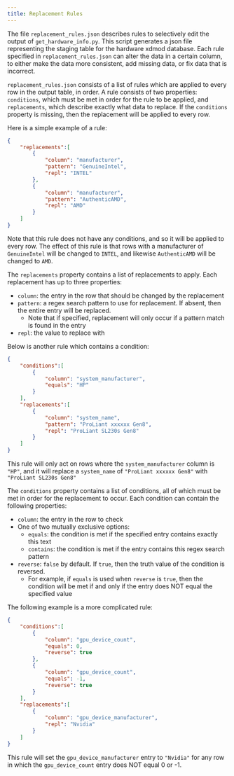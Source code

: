 ```yaml
---
title: Replacement Rules
---
```


The file `replacement_rules.json` describes rules to selectively edit 
the output of `get_hardware_info.py`. This script generates a json file 
representing the staging table for the hardware xdmod database. Each
rule specified in `replacement_rules.json` can alter the data in a certain column,
to either make the data more consistent, add missing data, or fix data that is incorrect.

`replacement_rules.json` consists of a list of rules which are applied to every row in the
output table, in order. A rule consists of two properties: `conditions`, which must be met 
in order for the rule to be applied, and `replacements`, which describe exactly what data to replace.
If the `conditions` property is missing, then the replacement will be applied to every row.

Here is a simple example of a rule:

```json
{
    "replacements":[
        {
            "column": "manufacturer",
            "pattern": "GenuineIntel",
            "repl": "INTEL"
        },
        {
            "column": "manufacturer",
            "pattern": "AuthenticAMD",
            "repl": "AMD"
        }
    ]
}
```

Note that this rule does not have any conditions, and so it will be applied to every row. 
The effect of this rule is that rows with a manufacturer of `GenuineIntel` will be 
changed to `INTEL`, and likewise `AuthenticAMD` will be changed to `AMD`.

The `replacements` property contains a list of replacements to apply. Each replacement 
has up to three properties:
- `column`: the entry in the row that should be changed by the replacement
- `pattern`: a regex search pattern to use for replacement. If absent, then the entire entry will be replaced.  
  - Note that if specified, replacement will only occur if a pattern match is found in the entry
- `repl`: the value to replace with

Below is another rule which contains a condition:

```json
{
    "conditions":[
        {
            "column": "system_manufacturer",
            "equals": "HP"
        }
    ],
    "replacements":[
        {
            "column": "system_name",
            "pattern": "ProLiant xxxxxx Gen8",
            "repl": "ProLiant SL230s Gen8"
        }
    ]
}
```

This rule will only act on rows where the `system_manufacturer` column is `"HP"`,
and it will replace a `system_name` of `"ProLiant xxxxxx Gen8"` with `"ProLiant SL230s Gen8"`

The `conditions` property contains a list of conditions, all of which must be met
in order for the replacement to occur. Each condition can contain the following properties:
- `column`: the entry in the row to check
- One of two mutually exclusive options:
  - `equals`: the condition is met if the specified entry contains exactly this text
  - `contains`: the condition is met if the entry contains this regex search pattern
- `reverse`: `false` by default. If `true`, then the truth value of the condition is reversed.
  - For example, if `equals` is used when `reverse` is `true`, then the condition will be met if and only if the entry does NOT equal the specified value

The following example is a more complicated rule:

```json
{
    "conditions":[
        {
            "column": "gpu_device_count",
            "equals": 0,
            "reverse": true
        },
        {
            "column": "gpu_device_count",
            "equals": -1,
            "reverse": true
        }
    ],
    "replacements":[
        {
            "column": "gpu_device_manufacturer",
            "repl": "Nvidia"
        }
    ]
}
```

This rule will set the `gpu_device_manufacturer` entry to `"Nvidia"` for any row in which
the `gpu_device_count` entry does NOT equal 0 or -1.
